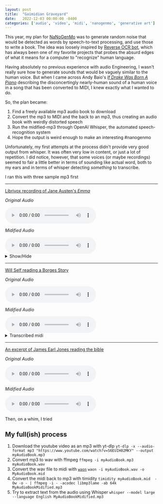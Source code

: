 ```yaml
---
layout: post
title:  "Gaimidian Graveyard"
date:   2022-12-03 00:00:00 -0400
categories: ['audio', 'video', 'midi', 'nanogenmo', 'generative art']
---
```


This year, my plan for [NaNoGenMo](https://nanogenmo.github.io/) was to generate random noise that would be detected as words by speech-to-text processing, and use those to write a book. The idea was loosely inspired by [Reverse OCR bot](https://github.com/dariusk/reverseocr), which has always been one of my favorite projects that probes the absurd edges of what it means for a computer to "recognize" human language. 

Having absolutely no previous experience with audio Engineering, I wasn't really sure how to generate sounds that would be vaguely similar to the human voice. But when I came across Andy Baio's [*If Drake Was Born A Piano*](https://waxy.org/2015/12/if_drake_was_born_a_piano/) describing the disconcertingly nearly-human sound of a human voice in a song that has been converted to MIDI, I knew exactly what I wanted to do. 


So, the plan became:
1. Find a freely available mp3 audio book to download
2. Convert the mp3 to MIDI and the back to an mp3, thus creating an audio book with weirdly distorted speech
3. Run the midified-mp3 through OpenAI Whisper, the automated speech-recognition system
4. Hope the output is weird enough to make an interesting   #nanogenmo 

Unfortunately, my first attempts at the process didn't provide very good output from whisper.
It was often very low in content, or just a lot of repetition. I did notice, however, that some voices (or maybe recordings) seemed to fair a little better in terms of sounding like actual word, both to my ears and in terms of whisper detecting *something*  to transcribe.

I ran this with three sample mp3 first

<hr>

[Librivox recording of Jane Austen's *Emma*](https://ia803406.us.archive.org/20/items/emma_version_5_1002_librivox/emma_01_austen_64kb.mp3)

*Original Audio*

<audio controls>
  <source 
    src="https://ia803406.us.archive.org/20/items/emma_version_5_1002_librivox/emma_01_austen_64kb.mp3" type="audio/mp3">
</audio>

*Midified Audio*

<audio controls>
  <source 
    src="/words/assets/emma_01_01_austen-roundtripped.mp3" type="audio/mp3">
</audio>

<details>
    <summary>Show/Hide</summary>
    This text is hidden at first, but can be expanded by the user.
</details>

<hr>

[Will Self reading a Borges Story](https://static.guim.co.uk/audio/kip/books/series/books/1354894458366/9687/gdn.book.121215.tm.Will-Self-Jorge-Luis-Borges-story.mp3)

*Original Audio*

<audio controls>
  <source 
    src="https://static.guim.co.uk/audio/kip/books/series/books/1354894458366/9687/gdn.book.121215.tm.Will-Self-Jorge-Luis-Borges-story.mp3"
    type="audio/mp3">
</audio>

*Midified Audio*

<audio controls>
  <source 
    src="/words/assets/borges-roundtripped.mp3" type="audio/mp3">
</audio>

<details>
<summary>Transcribed midi</summary>
The procedure is here…
In the 12th and 15th of next year's time, I'll do a three-pointer.
In this empire, we are top of the three-pointer set.
That's the single spot of my empire.
That's the single spot of my empire.
Hitting the mine was done by a fellow named Haylike.
That's the spot for the three-pointer.
That's the land that I discovered in the past.
That's to be the victims' home in the end.
Of a creative constitution that I found at best if I opened it that day.
GTN 12���
One of the men.
Not without conflict, but they simply did it up,
they went to the bottom.
The dead went to the grave,
but the exit moved for the first time,
and if I am,
but if I am, there is no other way.
The dead went to the grave,
but the exit moved for the first time,
and if I am,
but if I am, there is no other way.
The dead went to the grave,
but the exit moved for the first time,
and if I am,
but if I am, there is no other way.
The dead went to the grave,
but the exit moved for the first time,
and if I am,
but if I am, there is no other way.
The dead went to the grave,
but the exit moved for the first time,
and if I am,
but if I am, there is no other way.
The dead went to the grave,
but the exit moved for the first time,
and if I am,
but if I am, there is no other way.
The dead went to the grave,
but the exit moved for the first time,
and if I am,
but if I am, there is no other way.
I get down on my knees and think
that I can do more than I think.
It won't let me think
that I can do more than I think.
I can do it.
I'm not a fool.
The dead went to the grave,
but the exit moved for the first time,
and if I am,
but if I am, there is no other way.
The dead went to the grave,
but the exit moved for the first time,
and if I am,
but if I am, there is no other way.
I get down on my knees and think
that I can do more than I think.
I can do it.
I'm not a fool.
The dead went to the grave,
but the exit moved for the first time,
and if I am,
but if I am, there is no other way.
I get down on my knees and think
that I can do more than I think.
I can do it.
I'm not a fool.
The dead went to the grave,
but the exit moved for the first time,
and if I am,
but if I am, there is no other way.
I get down on my knees and think
that I can do more than I think.
I can do it.
I'm not a fool.
The dead went to the grave,
but the exit moved for the first time,
and if I am,
but if I am, there is no other way.
I get down on my knees and think
that I can do more than I think.
I can do it.
I'm not a fool.
The dead went to the grave,
but the exit moved for the first time,
and if I am,
but if I am, there is no other way.
I get down on my knees and think
that I can do more than I think.
I'm not a fool,
the dead went to the grave,
It's the end of the world, it's the end of the world.

</details>

<hr>


[An excerpt of James Earl Jones reading the bible](https://d3dqntzfhcgpyw.cloudfront.net/bk/topi/000001/bk_topi_000001_sample.mp3)

*Original Audio*

<audio controls>
  <source 
    src="https://d3dqntzfhcgpyw.cloudfront.net/bk/topi/000001/bk_topi_000001_sample.mp3"
    type="audio/mp3">
</audio>

*Midified Audio*

<audio controls>
  <source
  src="/words/assets/james-earl-jones-roundtripped.mp3"
  type="audio/mp3"
  >
</audio>

Then, on a whim, I tried 



## My full(ish) process
1. Download the youtube video as an mp3 with yt-dlp
   `yt-dlp -x --audio-format mp3 "https://www.youtube.com/watch?v=S6EUIH02MKY" --output myAudioBook.mp3`  
2. Convert mp3 to wav with ffmpeg 
    `ffmpeg -i myAudioBook.mp3 myAudioBook.wav`
2. Convert the wav file to midi with  [`waon`](http://kichiki.github.io/waon/)
   `waon -i myAudioBook.wav -o MyAudioBook.mid`
3. Convert the midi back to mp3 with timidity 
   `timidity myAudioBook.mid  -Ow -o - | ffmpeg -i - -acodec libmp3lame -ab 64k MyAudioBookMidified.mp3`
4. Try to extract text from the audio using Whisper 
   `whisper --model large --language English MyAudioBookMidified.mp3`

